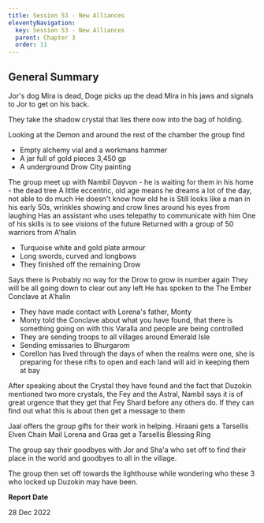 ```yaml
---
title: Session 53 - New Alliances
eleventyNavigation:
  key: Session 53 - New Alliances
  parent: Chapter 3
  order: 11
---
```


## General Summary

Jor's dog Mira is dead, Doge picks up the dead Mira in his jaws and signals to Jor to get on his back.  

 They take the shadow crystal that lies there now into the bag of holding.  

 Looking at the Demon and around the rest of the chamber the group find

* Empty alchemy vial and a workmans hammer
* A jar full of gold pieces 3,450 gp
* A underground Drow City painting

The group meet up with Nambil Dayvon - he is waiting for them in his home - the dead tree A little eccentric, old age means he dreams a lot of the day, not able to do much He doesn't know how old he is Still looks like a man in his early 50s, wrinkles showing and crow lines around his eyes from laughing Has an assistant who uses telepathy to communicate with him One of his skills is to see visions of the future Returned with a group of 50 warriors from A'halin

* Turquoise white and gold plate armour
* Long swords, curved and longbows
* They finished off the remaining Drow

Says there is Probably no way for the Drow to grow in number again They will be all going down to clear out any left He has spoken to the The Ember Conclave at A'halin

* They have made contact with Lorena's father, Monty
* Monty told the Conclave about what you have found, that there is something going on with this Varalla and people are being controlled
* They are sending troops to all villages around Emerald Isle
* Sending emissaries to Bhurgarom
* Corellon has lived through the days of when the realms were one, she is preparing for these rifts to open and each land will aid in keeping them at bay

After speaking about the Crystal they have found and the fact that Duzokin mentioned two more crystals, the Fey and the Astral, Nambil says it is of great urgence that they get that Fey Shard before any others do. If they can find out what this is about then get a message to them  

 Jaal offers the group gifts for their work in helping. Hiraani gets a Tarsellis Elven Chain Mail Lorena and Graa get a Tarsellis Blessing Ring  

 The group say their goodbyes with Jor and Sha'a who set off to find their place in the world and goodbyes to all in the village.  

 The group then set off towards the lighthouse while wondering who these 3 who locked up Duzokin may have been.

**Report Date**

28 Dec 2022
